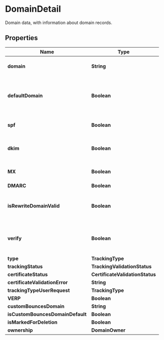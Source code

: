 

# DomainDetail

Domain data, with information about domain records.

## Properties

| Name | Type | Description | Notes |
|------------ | ------------- | ------------- | -------------|
|**domain** | **String** | Name of selected domain. |  [optional] |
|**defaultDomain** | **Boolean** | True, if domain is used as default. Otherwise, false, |  [optional] |
|**spf** | **Boolean** | True, if SPF record is verified |  [optional] |
|**dkim** | **Boolean** | True, if DKIM record is verified |  [optional] |
|**MX** | **Boolean** | True, if MX record is verified |  [optional] |
|**DMARC** | **Boolean** |  |  [optional] |
|**isRewriteDomainValid** | **Boolean** | True, if tracking CNAME record is verified |  [optional] |
|**verify** | **Boolean** | True, if DKIM, SPF, or tracking are still to be verified |  [optional] |
|**type** | **TrackingType** |  |  [optional] |
|**trackingStatus** | **TrackingValidationStatus** |  |  [optional] |
|**certificateStatus** | **CertificateValidationStatus** |  |  [optional] |
|**certificateValidationError** | **String** |  |  [optional] |
|**trackingTypeUserRequest** | **TrackingType** |  |  [optional] |
|**VERP** | **Boolean** |  |  [optional] |
|**customBouncesDomain** | **String** |  |  [optional] |
|**isCustomBouncesDomainDefault** | **Boolean** |  |  [optional] |
|**isMarkedForDeletion** | **Boolean** |  |  [optional] |
|**ownership** | **DomainOwner** |  |  [optional] |



